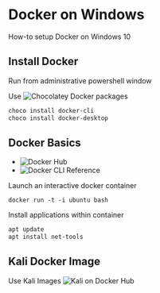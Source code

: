 # Docker on Windows

How-to setup Docker on Windows 10

## Install Docker

Run from administrative powershell window

Use ![Chocolatey Docker packages](https://chocolatey.org/packages?q=docker)

```powershell
choco install docker-cli
choco install docker-desktop
```

## Docker Basics

- ![Docker Hub](https://hub.docker.com/)
- ![Docker CLI Reference](https://docs.docker.com/engine/reference/commandline/cli/) 

Launch an interactive docker container

```
docker run -t -i ubuntu bash
```

Install applications within container

```bash
apt update
apt install net-tools
```

## Kali Docker Image

Use Kali Images ![Kali on Docker Hub](https://hub.docker.com/u/kalilinux)

